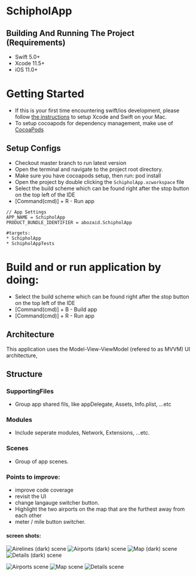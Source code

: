 # SchipholApp

## Building And Running The Project (Requirements)
* Swift 5.0+
* Xcode 11.5+
* iOS 11.0+

# Getting Started
- If this is your first time encountering swift/ios development, please follow [the instructions](https://developer.apple.com/support/xcode/) to setup Xcode and Swift on your Mac.
- To setup cocoapods for dependency management, make use of [CocoaPods](https://guides.cocoapods.org/using/getting-started.html#getting-started)

## Setup Configs
- Checkout master branch to run latest version
- Open the terminal and navigate to the project root directory.
- Make sure you have cocoapods setup, then run: pod install
- Open the project by double clicking the `SchipholApp.xcworkspace` file
- Select the build scheme which can be found right after the stop button on the top left of the IDE
- [Command(cmd)] + R - Run app
```
// App Settings
APP_NAME = SchipholApp
PRODUCT_BUNDLE_IDENTIFIER = abozaid.SchipholApp

#targets:
* SchipholApp
* SchipholAppTests

```

# Build and or run application by doing:
* Select the build scheme which can be found right after the stop button on the top left of the IDE
* [Command(cmd)] + B - Build app
* [Command(cmd)] + R - Run app

## Architecture
This application uses the Model-View-ViewModel (refered to as MVVM) UI architecture,


## Structure

### SupportingFiles
- Group app shared fils, like appDelegate, Assets, Info.plist, ...etc

### Modules
- Include seperate modules, Network, Extensions, ...etc.

### Scenes
- Group of app scenes.

### Points to improve:
- improve code coverage
- revisit the UI
- change langauge switcher button.
- Highlight the two airports on the map that are the furthest away from each other
- meter / mile button switcher.

#### screen shots:

![Airelines (dark) scene](https://github.com/abuzeid-ibrahim/SchipholApp/blob/master/SchipholApp/Screenshots/airlines_dark.png?raw=true)
![Airports (dark) scene](https://github.com/abuzeid-ibrahim/SchipholApp/blob/master/SchipholApp/Screenshots/airports_dark.png?raw=true)
![Map (dark) scene](https://github.com/abuzeid-ibrahim/SchipholApp/blob/master/SchipholApp/Screenshots/map_dark.png?raw=true)
![Details (dark) scene](https://github.com/abuzeid-ibrahim/SchipholApp/blob/master/SchipholApp/Screenshots/details_dark.png?raw=true)

![Airports scene](https://github.com/abuzeid-ibrahim/SchipholApp/blob/master/SchipholApp/Screenshots/airlines_light.png?raw=true)
![Map scene](https://github.com/abuzeid-ibrahim/SchipholApp/blob/master/SchipholApp/Screenshots/map_light.png?raw=true)
![Details scene](https://github.com/abuzeid-ibrahim/SchipholApp/blob/master/SchipholApp/Screenshots/details_light.png?raw=true)
